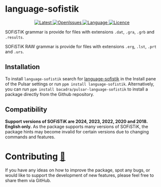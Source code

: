 # language-sofistik

<p align="center">
  <a href="https://github.com/bacadra/pulsar-language-sofistik/tags">
  <img src="https://img.shields.io/github/v/tag/bacadra/pulsar-language-sofistik?style=for-the-badge&label=Latest&color=blue" alt="Latest">
  </a>
  <a href="https://github.com/bacadra/pulsar-language-sofistik/issues">
  <img src="https://img.shields.io/github/issues-raw/bacadra/pulsar-language-sofistik?style=for-the-badge&color=blue" alt="OpenIssues">
  </a>
  <a href="https://github.com/bacadra/pulsar-language-sofistik/blob/master/package.json">
  <img src="https://img.shields.io/github/languages/top/bacadra/pulsar-language-sofistik?style=for-the-badge&color=blue" alt="Language">
  </a>
  <a href="https://github.com/bacadra/pulsar-language-sofistik/blob/master/LICENSE">
  <img src="https://img.shields.io/github/license/bacadra/pulsar-language-sofistik?style=for-the-badge&color=blue" alt="Licence">
  </a>
</p>

SOFiSTiK grammar is provide for files with extensions `.dat`, `.gra`, `.grb` and `.results`.

SOFiSTiK RAW grammar is provide for files with extensions `.erg`, `.lst`, `.prt` and `.urs`.

## Installation

To install `language-sofistik` search for [language-sofistik](https://web.pulsar-edit.dev/packages/language-sofistik) in the Install pane of the Pulsar settings or run `ppm install language-sofistik`. Alternatively, you can run `ppm install bacadra/pulsar-language-sofistik` to install a package directly from the Github repository.

## Compatibility

**Support versions of SOFiSTiK are 2024, 2023, 2022, 2020 and 2018. English only.** As the package supports many versions of SOFiSTiK, the package hints may become invalid for certain versions due to changing commands and features.

# Contributing [🍺](https://www.buymeacoffee.com/asiloisad)

If you have any ideas on how to improve the package, spot any bugs, or would like to support the development of new features, please feel free to share them via GitHub.
